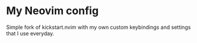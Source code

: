 # My Neovim config

Simple fork of kickstart.nvim with my own custom keybindings and settings that I use everyday.

